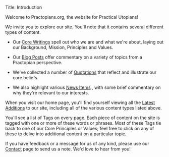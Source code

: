 Title: Introduction

Welcome to Practopians.org, the website for Practical Utopians!

We invite you to explore our site. You'll note that it contains several different types of content.

* Our [Core Writings](../core/) spell out who we are and what we're about, laying out our Background, Mission, Principles and Values.

* Our [Blog Posts](../blog/) offer commentary on a variety of topics from a Practopian perspective.

* We've collected a number of [Quotations](../quotes/) that reflect and illustrate our core beliefs.

* We also highlight various [News Items](../news/) , with some brief commentary on why they're relevant to our interests.

When you visit our home page, you'll find yourself viewing all the [Latest Additions](../index.html) to our site, including all of the various content types listed above.

You'll see a list of Tags on every page. Each piece of content on the site is tagged with one or more of these words or phrases. Most of these Tags tie back to one of our Core Principles or Values; feel free to click on any of these to delve into additional content on a particular topic.

If you have feedback or a message for us of any kind, please use our [Contact](contact.html) page to send us a note. We'd love to hear from you!
